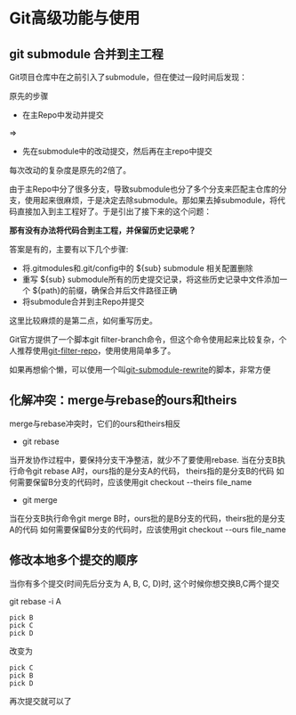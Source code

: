 # Git高级功能与使用

## git submodule 合并到主工程
Git项目仓库中在之前引入了submodule，但在使过一段时间后发现：

原先的步骤
* 在主Repo中发动并提交

=>

* 先在submodule中的改动提交，然后再在主repo中提交

每次改动的复杂度是原先的2倍了。

由于主Repo中分了很多分支，导致submodule也分了多个分支来匹配主仓库的分支，使用起来很麻烦，于是决定去除submodule。那如果去掉submodule，将代码直接加入到主工程好了。于是引出了接下来的这个问题：

**那有没有办法将代码合到主工程，并保留历史记录呢？**

答案是有的，主要有以下几个步骤:

* 将.gitmodules和.git/config中的 ${sub} submodule 相关配置删除
* 重写 ${sub} submodule所有的历史提交记录，将这些历史记录中文件添加一个 ${path}的前缀，确保合并后文件路径正确
* 将submodule合并到主Repo并提交

这里比较麻烦的是第二点，如何重写历史。

Git官方提供了一个脚本git filter-branch命令，但这个命令使用起来比较复杂，个人推荐使用[git-filter-repo](https://github.com/newren/git-filter-repo)，使用使用简单多了。

如果再想偷个懒，可以使用一个叫[git-submodule-rewrite](https://github.com/jeremysears/scripts/blob/master/bin/git-submodule-rewrite)的脚本，非常方便

## 化解冲突：merge与rebase的ours和theirs

merge与rebase冲突时，它们的ours和theirs相反

* git rebase

当开发协作过程中，要保持分支干净整洁，就少不了要使用rebase.
当在分支B执行命令git rebase A时，ours指的是分支A的代码， theirs指的是分支B的代码
如何需要保留B分支的代码时，应该使用git checkout --theirs file_name

* git merge

当在分支B执行命令git merge B时，ours批的是B分支的代码，theirs批的是分支A的代码
如何需要保留B分支的代码时，应该使用git checkout --ours file_name

## 修改本地多个提交的顺序
当你有多个提交(时间先后分支为 A, B, C, D)时, 这个时候你想交换B,C两个提交

git rebase -i A
```
pick B
pick C
pick D
```

改变为
```
pick C
pick B
pick D
```

再次提交就可以了
